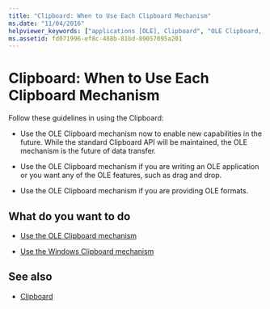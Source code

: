```yaml
---
title: "Clipboard: When to Use Each Clipboard Mechanism"
ms.date: "11/04/2016"
helpviewer_keywords: ["applications [OLE], Clipboard", "OLE Clipboard, guidelines", "Clipboard [MFC], mechanisms", "OLE Clipboard, formats", "formats [MFC], Clipboard for OLE", "Clipboard [MFC], formats"]
ms.assetid: fd071996-ef8c-488b-81bd-89057095a201
---
```

# Clipboard: When to Use Each Clipboard Mechanism

Follow these guidelines in using the Clipboard:

- Use the OLE Clipboard mechanism now to enable new capabilities in the future. While the standard Clipboard API will be maintained, the OLE mechanism is the future of data transfer.

- Use the OLE Clipboard mechanism if you are writing an OLE application or you want any of the OLE features, such as drag and drop.

- Use the OLE Clipboard mechanism if you are providing OLE formats.

## What do you want to do

- [Use the OLE Clipboard mechanism](../mfc/clipboard-using-the-ole-clipboard-mechanism.md)

- [Use the Windows Clipboard mechanism](../mfc/clipboard-using-the-windows-clipboard.md)

## See also

- [Clipboard](../mfc/clipboard.md)
